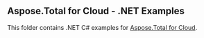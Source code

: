 ## Aspose.Total for Cloud - .NET Examples

This folder contains .NET C# examples for [Aspose.Total for Cloud](https://www.aspose.com/products/total/cloud).